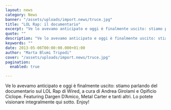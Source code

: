```yaml
---
layout: news
category: News
banner: "/assets/uploads/import.news/truce.jpg"
title: "LOL Rap: il documentario"
excerpt: "Ve lo avevamo anticipato e oggi è finalmente uscito: stiamo parlando del documentario sul LOL Rap di Wired, a cura di Andrea Girolami e Opificio Ciclope. Featuring Dargen D’Amico, Metal Carter e tanti altri. Lo potete visionare integralmente qui sotto. Enjoy!"
quote: ""
description: "Ve lo avevamo anticipato e oggi è finalmente uscito: stiamo parlando del documentario sul LOL Rap di Wired, a cura di Andrea Girolami e Opificio Ciclope. Featuring Dargen D’Amico, Metal Carter e tanti altri. Lo potete visionare integralmente qui sotto. Enjoy!"
keywords: ""
date: 2013-05-06T00:00:00.000+01:00
author: "Marta Blumi Tripodi"
cover: "/assets/uploads/import.news/truce.jpg"
pagination:
  enabled: true

---
```


Ve lo avevamo anticipato e oggi è finalmente uscito: stiamo parlando del documentario sul LOL Rap di Wired, a cura di Andrea Girolami e Opificio Ciclope. Featuring Dargen D’Amico, Metal Carter e tanti altri. Lo potete visionare integralmente qui sotto. Enjoy!  
